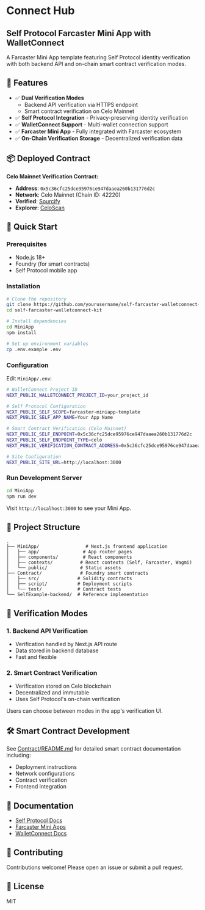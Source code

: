 # Connect Hub
## Self Protocol Farcaster Mini App with WalletConnect

A Farcaster Mini App template featuring Self Protocol identity verification with both backend API and on-chain smart contract verification modes.

## 🎉 Features

- ✅ **Dual Verification Modes**
  - Backend API verification via HTTPS endpoint
  - Smart contract verification on Celo Mainnet
- ✅ **Self Protocol Integration** - Privacy-preserving identity verification
- ✅ **WalletConnect Support** - Multi-wallet connection support
- ✅ **Farcaster Mini App** - Fully integrated with Farcaster ecosystem
- ✅ **On-Chain Verification Storage** - Decentralized verification data

## 📦 Deployed Contract

**Celo Mainnet Verification Contract:**
- **Address**: `0x5c36cfc25dce95976ce947daaea260b131776d2c`
- **Network**: Celo Mainnet (Chain ID: 42220)
- **Verified**: [Sourcify](https://repo.sourcify.dev/contracts/partial_match/42220/0x5c36cfc25dce95976ce947daaea260b131776d2c/)
- **Explorer**: [CeloScan](https://celoscan.io/address/0x5c36cfc25dce95976ce947daaea260b131776d2c)

## 🚀 Quick Start

### Prerequisites

- Node.js 18+
- Foundry (for smart contracts)
- Self Protocol mobile app

### Installation

```bash
# Clone the repository
git clone https://github.com/yourusername/self-farcaster-walletconnect-kit.git
cd self-farcaster-walletconnect-kit

# Install dependencies
cd MiniApp
npm install

# Set up environment variables
cp .env.example .env
```

### Configuration

Edit `MiniApp/.env`:

```bash
# WalletConnect Project ID
NEXT_PUBLIC_WALLETCONNECT_PROJECT_ID=your_project_id

# Self Protocol Configuration
NEXT_PUBLIC_SELF_SCOPE=farcaster-miniapp-template
NEXT_PUBLIC_SELF_APP_NAME=Your App Name

# Smart Contract Verification (Celo Mainnet)
NEXT_PUBLIC_SELF_ENDPOINT=0x5c36cfc25dce95976ce947daaea260b131776d2c
NEXT_PUBLIC_SELF_ENDPOINT_TYPE=celo
NEXT_PUBLIC_VERIFICATION_CONTRACT_ADDRESS=0x5c36cfc25dce95976ce947daaea260b131776d2c

# Site Configuration
NEXT_PUBLIC_SITE_URL=http://localhost:3000
```

### Run Development Server

```bash
cd MiniApp
npm run dev
```

Visit `http://localhost:3000` to see your Mini App.

## 📁 Project Structure

```
.
├── MiniApp/                 # Next.js frontend application
│   ├── app/                # App router pages
│   ├── components/         # React components
│   ├── contexts/          # React contexts (Self, Farcaster, Wagmi)
│   └── public/            # Static assets
├── Contract/              # Foundry smart contracts
│   ├── src/              # Solidity contracts
│   ├── script/           # Deployment scripts
│   └── test/             # Contract tests
└── SelfExample-backend/  # Reference implementation
```

## 🔐 Verification Modes

### 1. Backend API Verification

- Verification handled by Next.js API route
- Data stored in backend database
- Fast and flexible

### 2. Smart Contract Verification

- Verification stored on Celo blockchain
- Decentralized and immutable
- Uses Self Protocol's on-chain verification

Users can choose between modes in the app's verification UI.

## 🛠 Smart Contract Development

See [Contract/README.md](Contract/README.md) for detailed smart contract documentation including:
- Deployment instructions
- Network configurations
- Contract verification
- Frontend integration

## 📖 Documentation

- [Self Protocol Docs](https://docs.self.xyz/)
- [Farcaster Mini Apps](https://miniapps.farcaster.xyz/)
- [WalletConnect Docs](https://docs.walletconnect.com/)

## 🤝 Contributing

Contributions welcome! Please open an issue or submit a pull request.

## 📄 License

MIT

